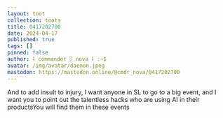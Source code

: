 ```yaml
---
layout: toot
collection: toots
title: 0417202700
date: 2024-04-17
published: true
tags: []
pinned: false
author: ⸸ commander ░ nova ⸸ :~$
avatar: /img/avatar/daemon.jpeg
mastodon: https://mastodon.online/@cmdr_nova/0417202700
---
```


And to add insult to injury, I want anyone in SL to go to a big event, and I want you to point out the talentless hacks who are using AI in their productsYou will find them in these events
